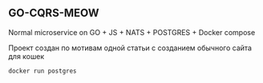 ## GO-CQRS-MEOW

Normal microservice on GO +  JS  + NATS + POSTGRES +  Docker compose 

Проект создан по мотивам одной статьи с созданием обычного сайта для кошек 

```
docker run postgres
```
